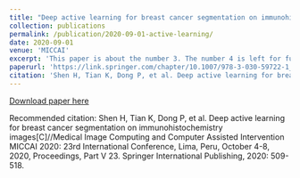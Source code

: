 ```yaml
---
title: "Deep active learning for breast cancer segmentation on immunohistochemistry images"
collection: publications
permalink: /publication/2020-09-01-active-learning/
date: 2020-09-01
venue: 'MICCAI'
excerpt: 'This paper is about the number 3. The number 4 is left for future work.'
paperurl: 'https://link.springer.com/chapter/10.1007/978-3-030-59722-1_49'
citation: 'Shen H, Tian K, Dong P, et al. Deep active learning for breast cancer segmentation on immunohistochemistry images[C]//Medical Image Computing and Computer Assisted Intervention MICCAI 2020: 23rd International Conference, Lima, Peru, October 4-8, 2020, Proceedings, Part V 23. Springer International Publishing, 2020: 509-518.'
---
```


<a href='https://link.springer.com/chapter/10.1007/978-3-030-59722-1_49'>Download paper here</a>

Recommended citation: Shen H, Tian K, Dong P, et al. Deep active learning for breast cancer segmentation on immunohistochemistry images[C]//Medical Image Computing and Computer Assisted Intervention MICCAI 2020: 23rd International Conference, Lima, Peru, October 4-8, 2020, Proceedings, Part V 23. Springer International Publishing, 2020: 509-518.